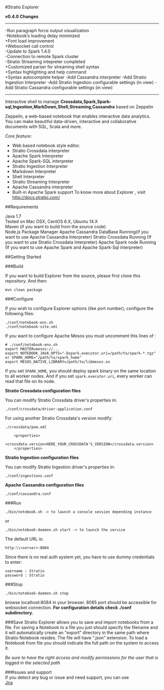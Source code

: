 #Stratio Explorer



**v0.4.0 Changes**

--------------------------------------------------------

-Run paragraph force output visualization   
-Notebook’s loading delay minimized  
    +Font load improvement  
    +Websocket call control  
-Update to Spark 1.4.0   
-Connection to remote Spark cluster  
-Stratio Streaming intepreter completed  
    +Customized parser for streaming shell syntax  
    +Syntax highlighting and help command   
    +Syntax autocomplete helper
-Add Cassandra interpreter
-Add Stratio Ingestion Interpreter
-Add Stratio Ingestion configurable settings (in view)
-Add Stratio Cassandra configurable settings (in view)      
    
--------------------------------------------------------



Interactive shell to manage **Crossdata,Spark,Spark-sql,Ingestion,MarkDown,Shell,Streaming,Cassandra** based on Zeppelin

Zeppelin, a web-based notebook that enables interactive data analytics. You can make beautiful data-driven, interactive and collaborative documents with SQL, Scala and more.

_Core feature_:

+ Web based notebook style editor.
+ Stratio Crossdata interpreter
+ Apache Spark Interpreter
+ Apache Spark-SQL interpreter
+ Stratio Ingestion Interpreter
+ Markdown Interpreter
+ Shell Interpreter
+ Stratio Streaming Interpreter
+ Apache Cassandra interpreter
+ Built-in Apache Spark support
To know more about Explorer , visit http://docs.stratio.com/

##Requirements

Java 1.7  
Tested on Mac OSX, CentOS 6.X, Ubuntu 14.X   
Maven (if you want to build from the source code)  
Node.js Package Manager
Apache Cassandra DataBase Running(if you want to use Apache Cassandra Interpreter)
Stratio Crossdata Running (If you want to use Stratio Crossdata Interpreter)
Apache Spark node Running (If you want to use Apache Spark and Apache Spark-Sql interpreter)

##Getting Started


###Build

If you want to build Explorer from the source, please first clone this repository. And then:
```
mvn clean package
```

###Configure

If you wish to configure Explorer options (like port number), configure the following files:
```
./conf/notebook-env.sh
./conf/notebook-site.xml
```
If you want to configure Apache Mesos you must uncomment this lines of :

    # ./conf/notebook-env.sh
    export MASTER=mesos://...
    export NOTEBOOK_JAVA_OPTS="-Dspark.executor.uri=/path/to/spark-*.tgz" or SPARK_HOME="/path/to/spark_home"
    export MESOS_NATIVE_LIBRARY=/path/to/libmesos.so
    
If you set `SPARK_HOME`, you should deploy spark binary on the same location to all worker nodes. And if you set `spark.executor.uri`, every worker can read that file on its node.

**Stratio Crossdata configuration files**

You can modify Stratio Crossdata driver's properties in:
```
./conf/crossdata/driver-application.conf
```  
For using another Stratio Crossdata's version modify:
```
./crossdata/pom.xml
```  

```
    <properties>
        <crossdata.version>HERE_YOUR_CROSSDATA'S_VERSION</crossdata.version>
    </properties>
```  

**Stratio Ingestion configuration files**

You can modify Stratio Ingestion driver's properties in:

```
./conf/ingestions.conf
```
**Apache Cassandra configuration files**

```
./conf/cassandra.conf
```
###Run
```
./bin/notebook.sh -> to launch a console session depending instance 
```  
or   
```
./bin/notebook-daemon.sh start -> to launch the service
```  

The default URL is:
```
http:\\<server>:8084
```
Since there is no real auth system yet, you have to use dummy credentials to enter:

```
username : Stratio
password : Stratio
```

###Stop
```
./bin/notebook-daemon.sh stop
```

browse localhost:8084 in your browser. 8085 port should be accessible for websocket connection.
**For configuration details check ./conf subdirectory.**

###Save
Stratio Explorer allows you to save and import notebooks from a file.
For saving a Notebook to a file you just should specify the filename and it will automatically create an "export"
directory in the same path where Stratio Notebook resides. The file will have ".json" extension.
To load a Notebook from file you should indicate the full path on the system to access it.

*Be sure to have the right access and modify permissions for the user that is logged in the selected path*  

###Issues and support  
If you detect any bug or issue and need support, you can use  
[Jira](http://crossdata.atlassian.net/)
